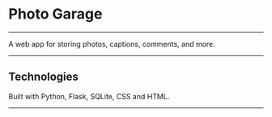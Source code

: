 # Photo Garage

---

A web app for storing photos, captions, comments, and more.

---

## Technologies

Built with Python, Flask, SQLite, CSS and HTML.

---
